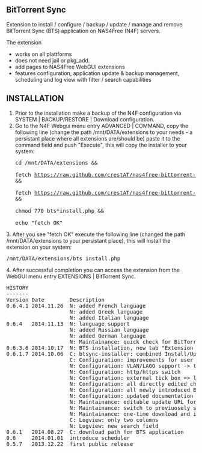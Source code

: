 ﻿BitTorrent Sync
---------------

Extension to install / configure / backup / update / manage and remove BitTorrent Sync (BTS) application on NAS4Free (N4F) servers.

The extension
- works on all plattforms
- does not need jail or pkg_add.
- add pages to NAS4Free WebGUI extensions
- features configuration, application update & backup management, scheduling and log view with filter / search capabilities

INSTALLATION
------------
1. Prior to the installation make a backup of the N4F configuration via SYSTEM | BACKUP/RESTORE | Download configuration.
2. Go to the N4F Webgui menu entry ADVANCED | COMMAND, copy the following line (change the path /mnt/DATA/extensions to 
    your needs - a persistant place where all extensions are/should be) paste it to the command field and push "Execute", this will copy the installer to your system:
        <pre>cd /mnt/DATA/extensions && \
fetch https://raw.github.com/crestAT/nas4free-bittorrent-sync/master/bts_install.php && \
fetch https://raw.github.com/crestAT/nas4free-bittorrent-sync/master/bts-install.php && \
chmod 770 bts*install.php && \
echo "fetch OK"
</pre>
3. After you see "fetch OK" execute the following line (changed the path /mnt/DATA/extensions to your persistant place), this will install the extension on your system: 
        <pre>/mnt/DATA/extensions/bts_install.php</pre>
4. After successful completion you can access the extension from the WebGUI menu entry EXTENSIONS | BitTorrent Sync.

<pre>
HISTORY
-------
Version Date        Description
0.6.4.1 2014.11.26  N: added French language
                    N: added Greek language
                    N: added Italian language
0.6.4   2014.11.13  N: language support
                    N: added Russian language
                    N: added German language
                    N: Maintainance: quick check for BitTorrent Sync updates
0.6.3.6 2014.10.17  N: BTS installation, new tab "Extension Maintainance" for online extension update and removal via the WebGUI
0.6.1.7 2014.10.06  C: btsync-installer: combined Install/Update option
                    C: Configuration: improvements for user change, take care about permissions
                    N: Configuration: VLAN/LAGG support -> taken from user Vasily1
                    N: Configuration: http/https switch
                    N: Configuration: external tick box => listen to 0.0.0.0
                    N: Configuration: all directly edited changes in sync.conf will be taken as they are 
                    N: Configuration: all newly introduced BTS options editable/choosable in Advanced section
                    N: Configuration: updated documentation URL
                    N: Maintainance: editable update URL for the BitTorrent Sync application, so we are future-proof  ;) 
                    N: Maintainance: switch to previuosely saved update URL, just to be sure ...
                    N: Maintainance: one-time download and installation of previous BTS application versions  
                    C: Logview: only two columns
                    N: Logview: new search field
0.6.1   2014.08.27  C: download path for BTS application
0.6     2014.01.01  introduce scheduler
0.5.7   2013.12.22  first public release
</pre>
